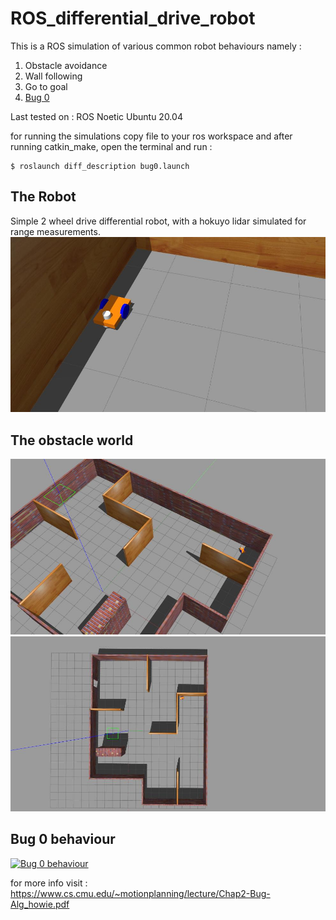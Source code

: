 # ROS_differential_drive_robot
 This is a ROS simulation of various common robot behaviours namely :
1. Obstacle avoidance
2. Wall following
3. Go to goal
4. [Bug 0](#bug-0-behaviour)

Last tested on :
ROS Noetic
Ubuntu 20.04

for running the simulations copy file to your ros workspace and after running catkin_make, open the terminal and run :

```
$ roslaunch diff_description bug0.launch 
```
## The Robot 
Simple 2 wheel drive differential robot, with a hokuyo lidar simulated for range measurements.
![The robot](img/robot.jpg?raw=true "Robot")


## The obstacle world
![Obstacle world](img/obstacle_world.jpg?raw=true "Obstacle World")
![Top view](img/top_view.jpg?raw=true "Top view")

## Bug 0 behaviour
[![Bug 0 behaviour](http://img.youtube.com/vi/2aB2g_5vsa0/0.jpg)](http://www.youtube.com/watch?v=2aB2g_5vsa0 "Bug 0 behaviour")

for more info visit : https://www.cs.cmu.edu/~motionplanning/lecture/Chap2-Bug-Alg_howie.pdf


